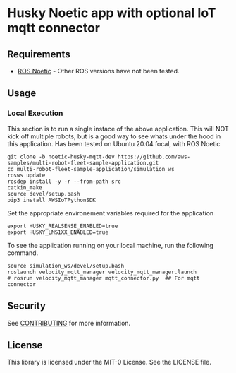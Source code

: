 # Husky Noetic app with optional IoT mqtt connector

## Requirements
* [ROS Noetic](http://wiki.ros.org/noetic) - Other ROS versions have not been tested.

## Usage

### Local Execution
This section is to run a single instace of the above application. This will NOT kick off multiple robots, but is a good way to see whats under the hood in this application. Has been tested on Ubuntu 20.04 focal, with ROS Noetic

```
git clone -b noetic-husky-mqtt-dev https://github.com/aws-samples/multi-robot-fleet-sample-application.git
cd multi-robot-fleet-sample-application/simulation_ws
rosws update
rosdep install -y -r --from-path src 
catkin_make
source devel/setup.bash
pip3 install AWSIoTPythonSDK

```

Set the appropriate environement variables required for the application
```
export HUSKY_REALSENSE_ENABLED=true
export HUSKY_LMS1XX_ENABLED=true
```

To see the application running on your local machine, run the following command.
```
source simulation_ws/devel/setup.bash
roslaunch velocity_mqtt_manager velocity_mqtt_manager.launch
# rosrun velocity_mqtt_manager mqtt_connector.py  ## For mqtt connector
```


## Security

See [CONTRIBUTING](CONTRIBUTING.md#security-issue-notifications) for more information.

## License

This library is licensed under the MIT-0 License. See the LICENSE file.

